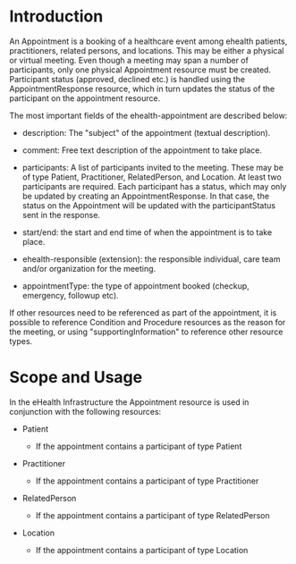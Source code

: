 # Introduction

An Appointment is a booking of a healthcare event among ehealth patients, practitioners, related persons, and locations.
This may be either a physical or virtual meeting. Even though a meeting may span a number of participants, only one
physical Appointment resource must be created. Participant status (approved, declined etc.) is handled using the AppointmentResponse
resource, which in turn updates the status of the participant on the appointment resource.

The most important fields of the ehealth-appointment are described below:

- description: The "subject" of the appointment (textual description).

- comment: Free text description of the appointment to take place.

- participants: A list of participants invited to the meeting. These may be of type Patient, Practitioner, RelatedPerson,
  and Location. At least two participants are required. Each participant has a status, which may only be updated by
  creating an AppointmentResponse. In that case, the status on the Appointment will be updated with the participantStatus
  sent in the response.
  
- start/end: the start and end time of when the appointment is to take place.

- ehealth-responsible (extension): the responsible individual, care team and/or organization for the meeting.

- appointmentType: the type of appointment booked (checkup, emergency, followup etc).

If other resources need to be referenced as part of the appointment, it is possible to reference Condition and Procedure
resources as the reason for the meeting, or using "supportingInformation" to reference other resource types.

# Scope and Usage
In the eHealth Infrastructure the Appointment resource is used in conjunction with the following resources:

- Patient
  - If the appointment contains a participant of type Patient

- Practitioner
  - If the appointment contains a participant of type Practitioner

- RelatedPerson
  - If the appointment contains a participant of type RelatedPerson

- Location
  - If the appointment contains a participant of type Location
  
